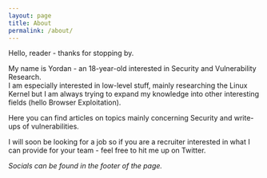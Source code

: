 ```yaml
---
layout: page
title: About
permalink: /about/
---
```


Hello, reader - thanks for stopping by.

My name is Yordan - an 18-year-old interested in Security and Vulnerability Research.\
I am especially interested in low-level stuff, mainly researching the Linux Kernel but I am always trying to expand my knowledge into other interesting fields (hello Browser Exploitation).  

Here you can find articles on topics mainly concerning Security and write-ups of vulnerabilities.  

I will soon be looking for a job so if you are a recruiter interested in what I can provide for your team - feel free to hit me up on Twitter.

*Socials can be found in the footer of the page.*

